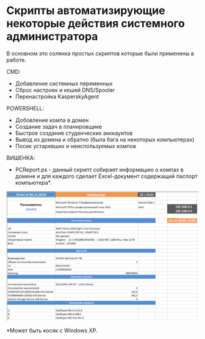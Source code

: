 # Скрипты автоматизирующие некоторые действия системного администратора
В основном это солянка простых скриптов которые были применены в работе.

CMD:
* Добавление системных переменных
* Сброс настроек и кешей DNS/Spooler
* Перенастройка KasperskyAgent

POWERSHELL:
* Добовление компа в домен
* Создание задач в планировщике
* Быстрое создание студенческих акккаунтов
* Вывод из домена и обратно (была бага на некоторых компьютерах)
* Посик устаревших и неиспользуемых компов

ВИШЕНКА:

* PCReport.ps - данный скрипт собирает информацию о компах в домене и для каждого сделает Excel-документ 
содержащий паспорт компьютера*.

![alt text](art/pc-report.png)

*Может быть косяк с Windows XP. 
